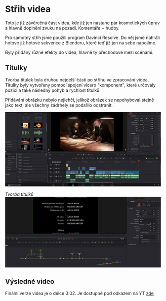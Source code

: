 # Střih videa

Toto je již závěrečná část videa, kde již jen nastane pár kosmetických úprav a hlavně doplnění zvuku na pozadí.
Komentáře + hudby.

Pro samotný střih jsme použili program Davinci Resolve. Do něj jsme nahráli hotové již hotové sekvence z Blenderu, které teď již jen na sebe napojíme.

Byly přidány různé efekty do videa, hlavně ty přechodové mezi scénami.

## Titulky

Tvorba titulek byla druhou nejdelší části po střihu ve zpracování videa.
Titulky byly vytvořeny pomocí spojení vícero "komponent", které určovaly pozici a také následný pohyb a rychlost titulků.

Přidávání obrázku nebylo nejlehčí, jelikož obrázek se nepohyboval stejně jako text, ale všechny zádrhely se podařilo odstranit.

![Davinci Resolve](../../public/ark/davinci.png)

*Tvorba titulků*
![Davinci Resolve Fusion](../../public/ark/titulky.png)

## Výsledné video
Finální verze videa je o délce 3:02. Je dostupné pod odkazem na YT [zde](https://youtu.be/3YP97cjQy48)